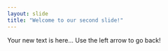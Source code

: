 ```yaml
---
layout: slide
title: "Welcome to our second slide!"
---
```

Your new text is here...
Use the left arrow to go back!
